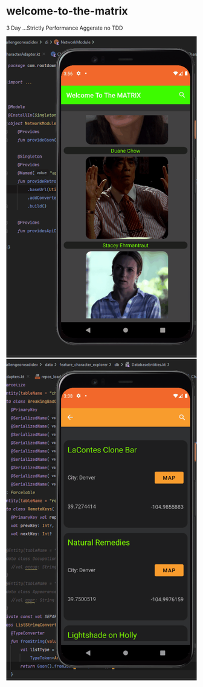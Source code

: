 # welcome-to-the-matrix
3 Day ...Strictly Performance Aggerate no TDD

![Screenshot](screenshot_adidev_paging_alt_api.gif)
![Screenshot](screenshot_adidev_paging3.gif)
